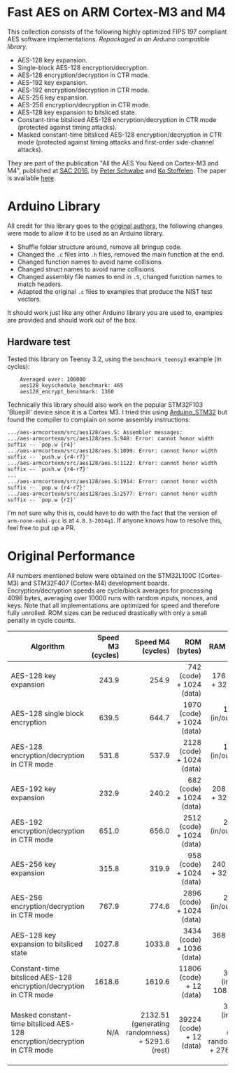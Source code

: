 # Fast AES on ARM Cortex-M3 and M4

This collection consists of the following highly optimized FIPS 197 compliant AES software implementations. *Repackaged in an Arduino compatible library.*

* AES-128 key expansion.
* Single-block AES-128 encryption/decryption.
* AES-128 encryption/decryption in CTR mode.
* AES-192 key expansion.
* AES-192 encryption/decryption in CTR mode.
* AES-256 key expansion.
* AES-256 encryption/decryption in CTR mode.
* AES-128 key expansion to bitsliced state.
* Constant-time bitsliced AES-128 encryption/decryption in CTR mode (protected against timing attacks).
* Masked constant-time bitsliced AES-128 encryption/decryption in CTR mode (protected against timing attacks and first-order side-channel attacks).

They are part of the publication "All the AES You Need on Cortex-M3 and M4", published at [SAC 2016](https://www.engr.mun.ca/~sac2016/), by [Peter Schwabe](https://cryptojedi.org/) and [Ko Stoffelen](https://ko.stoffelen.nl/). The paper is available [here](https://ko.stoffelen.nl/papers/sac2016-aesarm.pdf).

# Arduino Library
All credit for this library goes to the [original authors](https://github.com/Ko-/aes-armcortexm), the following changes were made to allow it to be used as an Arduino library.

* Shuffle folder structure around, remove all bringup code.
* Changed the `.c` files into `.h` files, removed the main function at the end.
* Changed function names to avoid name collisions.
* Changed struct names to avoid name collisions.
* Changed assembly file names to end in `.S`, changed function names to match headers.
* Adapted the original `.c` files to examples that produce the NIST test vectors.

It should work just like any other Arduino library you are used to, examples are provided and should work out of the box.

## Hardware test
Tested this library on Teensy 3.2, using the `benchmark_teensy3` example (in cycles):
```
    Averaged over: 100000
    aes128_keyschedule_benchmark: 465
    aes128_encrypt_benchmark: 1360
```

Technically this library should also work on the popular STM32F103 'Bluepill' device since it is a Cortex M3. I tried this using [Arduino_STM32](https://github.com/rogerclarkmelbourne/Arduino_STM32/wiki/Installation) but found the compiler to complain on some assembly instructions:

```
.../aes-armcortexm/src/aes128/aes.S: Assembler messages:
.../aes-armcortexm/src/aes128/aes.S:948: Error: cannot honor width suffix -- `pop.w {r4}'
.../aes-armcortexm/src/aes128/aes.S:1099: Error: cannot honor width suffix -- `push.w {r4-r7}'
.../aes-armcortexm/src/aes128/aes.S:1122: Error: cannot honor width suffix -- `push.w {r4-r7}'
...
.../aes-armcortexm/src/aes128/aes.S:1914: Error: cannot honor width suffix -- `pop.w {r4-r7}'
.../aes-armcortexm/src/aes128/aes.S:2577: Error: cannot honor width suffix -- `pop.w {r2}'

```
I'm not sure why this is, could have to do with the fact that the version of `arm-none-eabi-gcc` is at `4.8.3-2014q1`. If anyone knows how to resolve this, feel free to put up a PR.

# Original Performance
All numbers mentioned below were obtained on the STM32L100C (Cortex-M3) and STM32F407 (Cortex-M4) development boards. Encryption/decryption speeds are cycle/block averages for processing 4096 bytes, averaging over 10000 runs with random inputs, nonces, and keys. Note that all implementations are optimized for speed and therefore fully unrolled. ROM sizes can be reduced drastically with only a small penalty in cycle counts.

| Algorithm | Speed M3 (cycles) | Speed M4 (cycles) | ROM (bytes) | RAM (bytes) |
|-----------|------------------:|------------------:|------------:|------------:|
| AES-128 key expansion | 243.9 | 254.9 | 742 (code) + 1024 (data) | 176 (in/out) + 32 (stack) |
| AES-128 single block encryption | 639.5 | 644.7 | 1970 (code) + 1024 (data) | 176+2m (in/out) + 44 (stack) |
| AES-128 encryption/decryption in CTR mode | 531.8 | 537.9 | 2128 (code) + 1024 (data) | 192+2m (in/out) + 72 (stack) |  
| AES-192 key expansion | 232.9 | 240.2 | 682 (code) + 1024 (data) | 208 (in/out) + 32 (stack) |
| AES-192 encryption/decryption in CTR mode | 651.0 | 656.0 | 2512 (code) + 1024 (data) | 224+2m (in/out) + 72 (stack) |
| AES-256 key expansion | 315.8 | 319.9 | 958 (code) + 1024 (data) | 240 (in/out) + 32 (stack) |
| AES-256 encryption/decryption in CTR mode | 767.9 | 774.6 | 2896 (code) + 1024 (data) | 256+2m (in/out) + 72 (stack) | 
| AES-128 key expansion to bitsliced state | 1027.8 | 1033.8 | 3434 (code) + 1036 (data) | 368 (in/out) + 188 (stack) |
| Constant-time bitsliced AES-128 encryption/decryption in CTR mode | 1618.6 | 1619.6 | 11806 (code) + 12 (data) | 368+2m (in/out) + 108 (stack) |
| Masked constant-time bitsliced AES-128 encryption/decryption in CTR mode | N/A | 2132.51 (generating randomness) + 5291.6 (rest) | 39224 (code) + 12 (data) | 368+2m (in/out) + 1312 (storing randomness) + 276 (stack rest) |  
